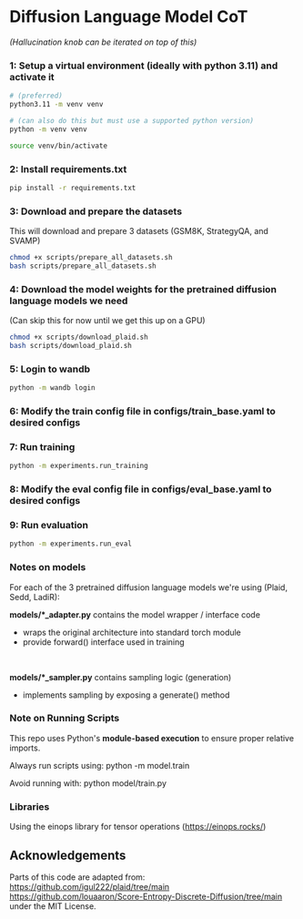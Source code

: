 
# Diffusion Language Model CoT

*(Hallucination knob can be iterated on top of this)*


### 1: Setup a virtual environment (ideally with python 3.11) and activate it
```bash
# (preferred)
python3.11 -m venv venv

# (can also do this but must use a supported python version)
python -m venv venv

source venv/bin/activate
```
### 2: Install requirements.txt
```bash
pip install -r requirements.txt
```
### 3: Download and prepare the datasets
This will download and prepare 3 datasets (GSM8K, StrategyQA, and SVAMP)
```bash
chmod +x scripts/prepare_all_datasets.sh
bash scripts/prepare_all_datasets.sh
```
### 4: Download the model weights for the pretrained diffusion language models we need
(Can skip this for now until we get this up on a GPU)
```bash
chmod +x scripts/download_plaid.sh
bash scripts/download_plaid.sh
```
### 5: Login to wandb
```bash
python -m wandb login
```
### 6: Modify the train config file in configs/train_base.yaml to desired configs

### 7: Run training
```bash
python -m experiments.run_training
```
### 8: Modify the eval config file in configs/eval_base.yaml to desired configs

### 9: Run evaluation
```bash
python -m experiments.run_eval
```


### Notes on models

For each of the 3 pretrained diffusion language models we're using (Plaid, Sedd, LadiR):

**models/*_adapter.py** contains the model wrapper / interface code

- wraps the original architecture into standard torch module
- provide forward() interface used in training

<br>

**models/*_sampler.py** contains sampling logic (generation)

- implements sampling by exposing a generate() method



### Note on Running Scripts

This repo uses Python's **module-based execution** to ensure proper relative imports.

Always run scripts using:
python -m model.train

Avoid running with:
python model/train.py


### Libraries
Using the einops library for tensor operations (https://einops.rocks/)


## Acknowledgements
Parts of this code are adapted from:
https://github.com/igul222/plaid/tree/main
https://github.com/louaaron/Score-Entropy-Discrete-Diffusion/tree/main
under the MIT License.





